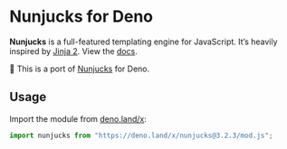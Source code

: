 # Nunjucks for Deno

**Nunjucks** is a full-featured templating engine for JavaScript.
It’s heavily inspired by [Jinja&nbsp;2](https://jinja.palletsprojects.com/).
View the [docs](https://mozilla.github.io/nunjucks/).

🦕 This is a port of [Nunjucks](https://github.com/mozilla/nunjucks) for Deno.

## Usage

Import the module from [deno.land/x](https://deno.land/x/nunjucks):

```js
import nunjucks from "https://deno.land/x/nunjucks@3.2.3/mod.js";
```
